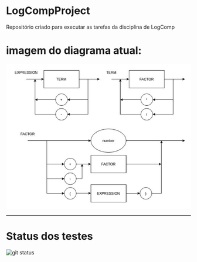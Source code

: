 # LogCompProject
Repositório criado para executar as tarefas da disciplina de LogComp

# imagem do diagrama atual:

![Diagrama atual](Diagrama_atual.png)


----
# Status dos testes
![git status]( http://3.129.230.99/svg/LinkolnR/LogCompProject/)
